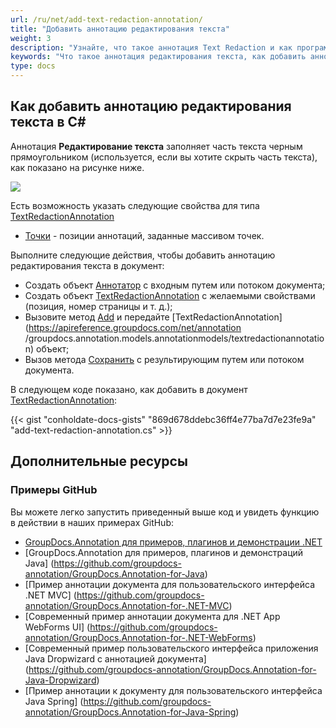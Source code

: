 ```yaml
---
url: /ru/net/add-text-redaction-annotation/
title: "Добавить аннотацию редактирования текста"
weight: 3
description: "Узнайте, что такое аннотация Text Redaction и как программно добавить ее в документ с помощью API GroupDocs.Annotation, который является частью Conholdate.Total для .NET."
keywords: "Что такое аннотация редактирования текста, как добавить аннотацию, добавить аннотацию редактирования текста"
type: docs
---
```


## Как добавить аннотацию редактирования текста в C#

Аннотация **Редактирование текста** заполняет часть текста черным прямоугольником (используется, если вы хотите скрыть часть текста), как показано на рисунке ниже.

![](https://docs.groupdocs.com/annotation/net/images/add-text-redaction-annotation.png)

Есть возможность указать следующие свойства для типа [TextRedactionAnnotation](https://apireference.groupdocs.com/net/annotation/groupdocs.annotation.models.annotationmodels/textredactionannotation)

* [Точки](https://apireference.groupdocs.com/annotation/net/groupdocs.annotation.models.annotationmodels/textredactionannotation/properties/points) - позиции аннотаций, заданные массивом точек.
    




Выполните следующие действия, чтобы добавить аннотацию редактирования текста в документ:

* Создать объект [Аннотатор](https://apireference.groupdocs.com/net/annotation/groupdocs.annotation/annotator) с входным путем или потоком документа;
* Создать объект [TextRedactionAnnotation](https://apireference.groupdocs.com/net/annotation/groupdocs.annotation.models.annotationmodels/textredactionannotation) с желаемыми свойствами (позиция, номер страницы и т. д.);
* Вызовите метод [Add](https://apireference.groupdocs.com/net/annotation/groupdocs.annotation/annotator/methods/add) и передайте [TextRedactionAnnotation](https://apireference.groupdocs.com/net/annotation /groupdocs.annotation.models.annotationmodels/textredactionannotation) объект;
* Вызов метода [Сохранить](https://apireference.groupdocs.com/net/annotation/groupdocs.annotation/annotator/methods/save/index) с результирующим путем или потоком документа.

В следующем коде показано, как добавить в документ [TextRedactionAnnotation](https://apireference.groupdocs.com/net/annotation/groupdocs.annotation.models.annotationmodels/textredactionannotation):

{{< gist "conholdate-docs-gists" "869d678ddebc36ff4e77ba7d7e23fe9a" "add-text-redaction-annotation.cs" >}}
    




## Дополнительные ресурсы
### Примеры GitHub
Вы можете легко запустить приведенный выше код и увидеть функцию в действии в наших примерах GitHub:

* [GroupDocs.Annotation для примеров, плагинов и демонстрации .NET](https://github.com/groupdocs-annotation/GroupDocs.Annotation-for-.NET)
* [GroupDocs.Annotation для примеров, плагинов и демонстраций Java] (https://github.com/groupdocs-annotation/GroupDocs.Annotation-for-Java)
* [Пример аннотации документа для пользовательского интерфейса .NET MVC] (https://github.com/groupdocs-annotation/GroupDocs.Annotation-for-.NET-MVC)
* [Современный пример аннотации документа для .NET App WebForms UI] (https://github.com/groupdocs-annotation/GroupDocs.Annotation-for-.NET-WebForms)
* [Современный пример пользовательского интерфейса приложения Java Dropwizard с аннотацией документа] (https://github.com/groupdocs-annotation/GroupDocs.Annotation-for-Java-Dropwizard)
* [Пример аннотации к документу для пользовательского интерфейса Java Spring] (https://github.com/groupdocs-annotation/GroupDocs.Annotation-for-Java-Spring)
    






